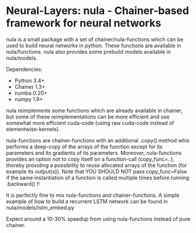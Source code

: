 # Neural-Layers: nula - Chainer-based framework for neural networks
nula is a small package with a set of chainer/nula-functions which can be used to build neural networks in python. These functions are available in nula/functions. nula also provides some prebuild models available in nula/models.

Dependencies:
 - Python 3.4+
 - Chainer 1.3+
 - numba 0.20+
 - numpy 1.9+

nula reimplements some functions which are already available in chainer, but some of these reimplementations can be more efficient and use somewhat more efficient cuda-code (using raw cuda-code instead of elementwise-kernels). 

nula-functions are chainer-functions with an additional .copy() method whis performs a deep-copy of the arrays of the function except for its parameters and its gradients of its parameters. Moreover, nula-functions provides an option not to copy itself on a function-call (copy_func=..), thereby providing a possibility to reuse allocated arrays of the function (for example its output(s)). Note that YOU SHOULD NOT pass copy_func=False if the same instantiation of a function is called multiple times before running .backward() !!

It is perfectly fine to mix nula-functions and chainer-functions. A simple example of how to build a recurrent LSTM network can be found in nula/models/lstm_embed.py

Expect around a 10-30% speedup from using nula-functions instead of pure chainer.
